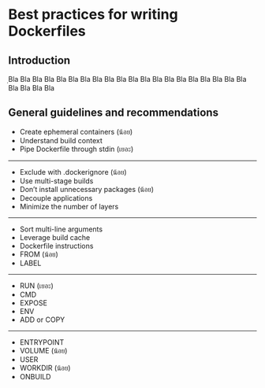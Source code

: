 # Best practices for writing Dockerfiles

## Introduction
ฺBla Bla Bla Bla Bla Bla Bla Bla Bla Bla Bla Bla
Bla Bla Bla Bla Bla Bla Bla Bla Bla Bla Bla Bla

## General guidelines and recommendations
- Create ephemeral containers (น้อย)
- Understand build context
- Pipe Dockerfile through stdin (เยอะ)
-----------------------------
- Exclude with .dockerignore (น้อย)
- Use multi-stage builds
- Don’t install unnecessary packages (น้อย)
- Decouple applications
- Minimize the number of layers
-----------------------------
- Sort multi-line arguments
- Leverage build cache
- Dockerfile instructions
- FROM (น้อย)
- LABEL
-----------------------------
- RUN (เยอะ)
- CMD
- EXPOSE
- ENV
- ADD or COPY
-----------------------------
- ENTRYPOINT
- VOLUME (น้อย)
- USER
- WORKDIR (น้อย)
- ONBUILD